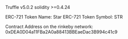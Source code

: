 Truffle v5.0.2
solidity >=0.4.24

ERC-721 Token Name: Star
ERC-721 Token Symbol: STR


Contract Address on the rinkeby network: 0xDEA0D04a11FBa2A0a88413BBEaeDac3B994c41c9
